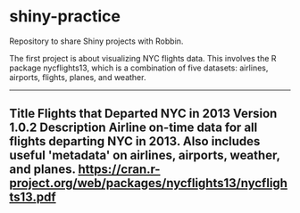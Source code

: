 # shiny-practice
Repository to share Shiny projects with Robbin.

The first project is about visualizing NYC flights data. This involves the R package nycflights13, which is a combination of five datasets: airlines, airports, flights, planes, and weather.

---
Title Flights that Departed NYC in 2013
Version 1.0.2
Description Airline on-time data for all flights departing NYC in 2013.
Also includes useful 'metadata' on airlines, airports, weather, and
planes.
https://cran.r-project.org/web/packages/nycflights13/nycflights13.pdf
---
